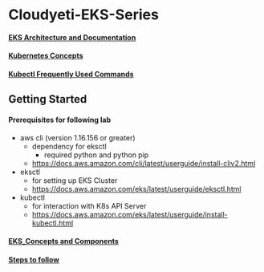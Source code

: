 # Cloudyeti-EKS-Series

#### [EKS Architecture and Documentation](https://github.com/Cloud-Yeti/Cloudyeti-EKS-Series/blob/main/EKS_documentation.md)
#### [Kubernetes Concepts](https://github.com/Cloud-Yeti/Cloudyeti-EKS-Series/blob/main/concept.md)
#### [Kubectl Frequently Used Commands](https://github.com/Cloud-Yeti/Cloudyeti-EKS-Series/blob/main/kubectl_commands.md)
## Getting Started

#### Prerequisites for following lab
  * aws cli (version 1.16.156 or greater)
    * dependency for eksctl
      * required python and python pip
    * https://docs.aws.amazon.com/cli/latest/userguide/install-cliv2.html
  * eksctl
    * for setting up EKS Cluster
    * https://docs.aws.amazon.com/eks/latest/userguide/eksctl.html
  * kubectl 
    * for interaction with K8s API Server
    * https://docs.aws.amazon.com/eks/latest/userguide/install-kubectl.html

#### [EKS_Concepts and Components](https://github.com/Cloud-Yeti/Cloudyeti-EKS-Series/blob/main/concept.md)

#### [Steps to follow](https://github.com/Cloud-Yeti/Cloudyeti-EKS-Series/blob/main/Steps_to_take.md)


